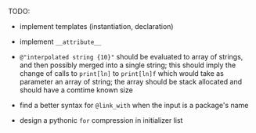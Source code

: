 TODO:
  * implement templates (instantiation, declaration)
  * implement `__attribute__`
  * `@"interpolated string {10}"` should be evaluated to
    array of strings, and then possibly merged into a single string;
    this should imply the change of calls to `print[ln]` to `print[ln]f`
    which would take as parameter an array of string;
    the array should be stack allocated and should have a comtime
    known size

  * find a better syntax for `@link_with` when the input is a package's name
  * design a pythonic `for` compression in initializer list